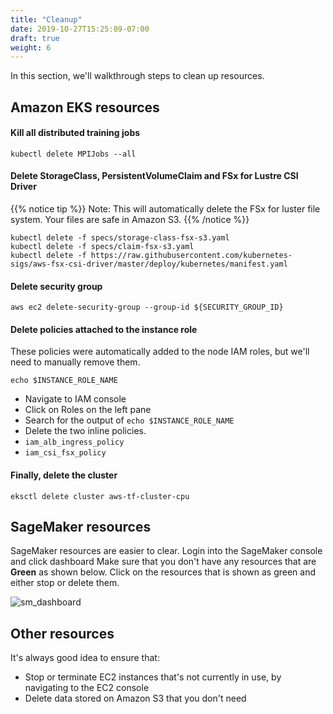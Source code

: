 ```yaml
---
title: "Cleanup"
date: 2019-10-27T15:25:09-07:00
draft: true
weight: 6
---
```

In this section, we'll walkthrough steps to clean up resources.

## Amazon EKS resources

#### Kill all distributed training jobs
```
kubectl delete MPIJobs --all
```

#### Delete StorageClass, PersistentVolumeClaim and FSx for Lustre CSI Driver
{{% notice tip %}}
Note: This will automatically delete the FSx for luster file system. Your files are safe in Amazon S3.
{{% /notice %}}
```
kubectl delete -f specs/storage-class-fsx-s3.yaml
kubectl delete -f specs/claim-fsx-s3.yaml
kubectl delete -f https://raw.githubusercontent.com/kubernetes-sigs/aws-fsx-csi-driver/master/deploy/kubernetes/manifest.yaml
```
#### Delete security group
```
aws ec2 delete-security-group --group-id ${SECURITY_GROUP_ID}
```

#### Delete policies attached to the instance role
These policies were automatically added to the node IAM roles, but we'll need to manually remove them.
```
echo $INSTANCE_ROLE_NAME
```
* Navigate to IAM console
* Click on Roles on the left pane
* Search for the output of `echo $INSTANCE_ROLE_NAME`
* Delete the two inline policies.
 * `iam_alb_ingress_policy`
 * `iam_csi_fsx_policy`

#### Finally, delete the cluster
```
eksctl delete cluster aws-tf-cluster-cpu
```

## SageMaker resources
SageMaker resources are easier to clear.
Login into the SageMaker console and click dashboard
Make sure that you don't have any resources that are **Green** as shown below. Click on the resources that is shown as green and either stop or delete them.

![sm_dashboard](/images/cleanup/sm_cleanup.png)

## Other resources
It's always good idea to ensure that:

* Stop or terminate EC2 instances that's not currently in use, by navigating to the EC2 console
* Delete data stored on Amazon S3 that you don't need

